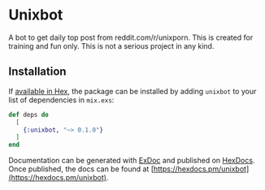 # Unixbot

A bot to get daily top post from reddit.com/r/unixporn.
This is created for training and fun only. This is not a serious project in any kind.

## Installation

If [available in Hex](https://hex.pm/docs/publish), the package can be installed
by adding `unixbot` to your list of dependencies in `mix.exs`:

```elixir
def deps do
  [
    {:unixbot, "~> 0.1.0"}
  ]
end
```

Documentation can be generated with [ExDoc](https://github.com/elixir-lang/ex_doc)
and published on [HexDocs](https://hexdocs.pm). Once published, the docs can
be found at [https://hexdocs.pm/unixbot](https://hexdocs.pm/unixbot).
